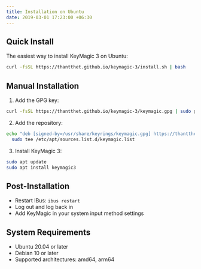 ```yaml
---
title: Installation on Ubuntu
date: 2019-03-01 17:23:00 +06:30
---
```


## Quick Install

The easiest way to install KeyMagic 3 on Ubuntu:

```bash
curl -fsSL https://thantthet.github.io/keymagic-3/install.sh | bash
```

## Manual Installation

1. Add the GPG key:
```bash
curl -fsSL https://thantthet.github.io/keymagic-3/keymagic.gpg | sudo gpg --dearmor -o /usr/share/keyrings/keymagic.gpg
```

2. Add the repository:
```bash
echo "deb [signed-by=/usr/share/keyrings/keymagic.gpg] https://thantthet.github.io/keymagic-3/deb stable main" | \
  sudo tee /etc/apt/sources.list.d/keymagic.list
```

3. Install KeyMagic 3:
```bash
sudo apt update
sudo apt install keymagic3
```

## Post-Installation

- Restart IBus: `ibus restart`
- Log out and log back in
- Add KeyMagic in your system input method settings

## System Requirements

- Ubuntu 20.04 or later
- Debian 10 or later
- Supported architectures: amd64, arm64
